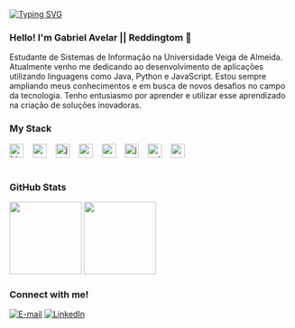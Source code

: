 
<div align="left">
  <a href="https://git.io/typing-svg">
    <img src="https://readme-typing-svg.demolab.com?font=Fira+Code&weight=500&size=22&pause=1000&color=E00D0D&center=true&vCenter=true&random=false&width=524&lines=%E2%8A%B9+Welcome+to+my+profile!+%CB%99%E1%B5%95%CB%99+%E2%8A%B9+" alt="Typing SVG">
  </a>
</div>

### Hello! I'm Gabriel Avelar || Reddingtom 👋

Estudante de Sistemas de Informação na Universidade Veiga de Almeida. Atualmente venho me dedicando ao desenvolvimento de aplicações utilizando linguagens como Java, Python e JavaScript. Estou sempre ampliando meus conhecimentos e em busca de novos desafios no campo da tecnologia. Tenho entusiasmo por aprender e utilizar esse aprendizado na criação de soluções inovadoras.

<h3 align="left">My Stack</h3>

<div align="left">
  <img src="https://cdn.jsdelivr.net/gh/devicons/devicon/icons/html5/html5-original.svg" height="25" alt="html5 logo"  />
  <img width="8" />
  <img src="https://cdn.jsdelivr.net/gh/devicons/devicon/icons/css3/css3-original.svg" height="25" alt="css3 logo"  />
  <img width="8" />
  <img src="https://cdn.jsdelivr.net/gh/devicons/devicon/icons/javascript/javascript-plain.svg" height="25" alt="javascript logo"  />
  <img width="8" />
  <img src="https://cdn.jsdelivr.net/gh/devicons/devicon/icons/angular/angular-original.svg" height="25" alt="angular logo"  />
  <img width="8" />
  <img src="https://cdn.jsdelivr.net/gh/devicons/devicon/icons/vuejs/vuejs-original.svg" height="25" alt="vuejs logo"  />
  <img width="8" />
  <img src="https://cdn.jsdelivr.net/gh/devicons/devicon/icons/java/java-original.svg" height="25" alt="java logo"  />
  <img width="8" />
  <img src="https://cdn.jsdelivr.net/gh/devicons/devicon/icons/python/python-original.svg" height="25" alt="python logo"  />
  <img width="8" />
  <img src="https://cdn.jsdelivr.net/gh/devicons/devicon/icons/mysql/mysql-original.svg" height="25" alt="mysql logo"  />
  <img width="8" />
</div>

#

<div>
<h3>GitHub Stats</h3>
<img height="128em" src="https://github-readme-stats.vercel.app/api/top-langs/?username=reddingtom&layout=compact">
<img height="128em" src="https://github-readme-stats.vercel.app/api?username=reddingtom&show_icons=true&theme=onedark">
</div>

<h3 align="left">Connect with me!</h3>

[![E-mail](https://img.shields.io/badge/-Email-E4062B?style=for-the-badge&logo=microsoft-outlook&logoColor=FF00F6&color:FFF)](mailto:gabriel.s.av707@gmail.com)
[![LinkedIn](https://img.shields.io/badge/-LinkedIn-0A66C2?style=for-the-badge&logo=linkedin&logoColor=FF00F6&color:FFF)](https://www.linkedin.com/in/gabriel-souza-b17765239/)
